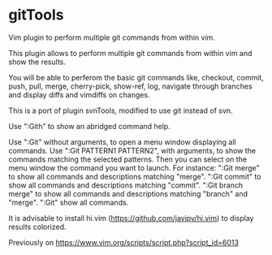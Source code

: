 # gitTools
Vim plugin to perform multiple git commands from within vim.

This plugin allows to perform multiple git commands from within vim and show the results.

You will be able to perferom the basic git commands like, checkout, commit, push, pull, merge, cherry-pick, show-ref, log, navigate through branches and display diffs and vimdiffs on changes.

This is a port of plugin svnTools, modified to use git instead of svn.

Use ":Gith" to show an abridged command help.

Use ":Git" without arguments, to open a menu window displaying all commands. 
Use ":Git PATTERN1 PATTERN2", with arguments, to show the commands matching the selected patterns. 
Then you can select on the menu window the command you want to launch.
For instance: 
":Git merge" to show all commands and descriptions matching "merge".
":Git commit" to show all commands and descriptions matching "commit".
":Git branch merge" to show all commands and descriptions matching "branch" and "merge".
":Git" show all commands.

It is advisable to install hi.vim (https://github.com/javipv/hi.vim) to display results colorized.

Previously on https://www.vim.org/scripts/script.php?script_id=6013
